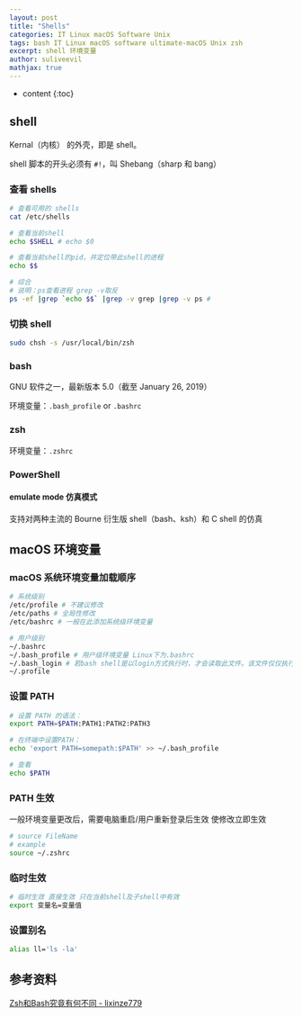 ```yaml
---
layout: post
title: "Shells"
categories: IT Linux macOS Software Unix
tags: bash IT Linux macOS software ultimate-macOS Unix zsh
excerpt: shell 环境变量
author: suliveevil
mathjax: true
---
```


* content
{:toc}

## shell

Kernal（内核） 的外壳，即是 shell。

shell 脚本的开头必须有 `#!`，叫 Shebang（sharp 和 bang）

### 查看 shells

```bash
# 查看可用的 shells
cat /etc/shells 

# 查看当前shell
echo $SHELL # echo $0

# 查看当前shell的pid，并定位带此shell的进程
echo $$

# 综合
# 说明：ps查看进程 grep -v取反
ps -ef |grep `echo $$` |grep -v grep |grep -v ps # 
```


### 切换 shell

```bash
sudo chsh -s /usr/local/bin/zsh
```

### bash

GNU 软件之一，最新版本 5.0（截至 January 26, 2019）

环境变量：`.bash_profile` or `.bashrc`

### zsh


环境变量：`.zshrc`

### PowerShell



#### emulate mode 仿真模式

支持对两种主流的 Bourne 衍生版 shell（bash、ksh）和 C shell 的仿真


## macOS 环境变量

### macOS 系统环境变量加载顺序

```bash
# 系统级别
/etc/profile # 不建议修改
/etc/paths # 全局性修改
/etc/bashrc # 一般在此添加系统级环境变量

# 用户级别
~/.bashrc
~/.bash_profile # 用户级环境变量 Linux下为.bashrc
~/.bash_login # 若bash shell是以login方式执行时，才会读取此文件。该文件仅仅执行一次!
~/.profile
```

### 设置 PATH

```bash
# 设置 PATH 的语法：
export PATH=$PATH:PATH1:PATH2:PATH3

# 在终端中设置PATH：
echo 'export PATH=somepath:$PATH' >> ~/.bash_profile

# 查看
echo $PATH
```

### PATH 生效

一般环境变量更改后，需要电脑重启/用户重新登录后生效
使修改立即生效

```bash
# source FileName
# example
source ~/.zshrc
```

### 临时生效

```bash
# 临时生效 直接生效 只在当前shell及子shell中有效
export 变量名=变量值
```

### 设置别名

```bash
alias ll='ls -la'
```

## 参考资料

[Zsh和Bash究竟有何不同 - lixinze779](https://blog.csdn.net/lixinze779/article/details/81012318)

